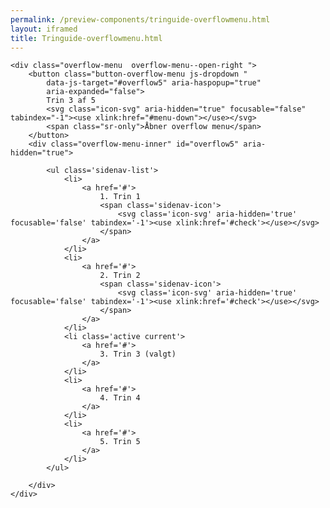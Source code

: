 ```yaml
--- 
permalink: /preview-components/tringuide-overflowmenu.html
layout: iframed 
title: Tringuide-overflowmenu.html
---
```

<div class="container mt-6 mb-6">

    <div class="overflow-menu  overflow-menu--open-right ">
        <button class="button-overflow-menu js-dropdown "
            data-js-target="#overflow5" aria-haspopup="true"
            aria-expanded="false">
            Trin 3 af 5
            <svg class="icon-svg" aria-hidden="true" focusable="false" tabindex="-1"><use xlink:href="#menu-down"></use></svg>
            <span class="sr-only">Åbner overflow menu</span>
        </button>
        <div class="overflow-menu-inner" id="overflow5" aria-hidden="true">

            <ul class='sidenav-list'>
                <li>
                    <a href='#'>
                        1. Trin 1
                        <span class='sidenav-icon'>
                            <svg class='icon-svg' aria-hidden='true' focusable='false' tabindex='-1'><use xlink:href='#check'></use></svg>
                        </span>
                    </a>
                </li>
                <li>
                    <a href='#'>
                        2. Trin 2
                        <span class='sidenav-icon'>
                            <svg class='icon-svg' aria-hidden='true' focusable='false' tabindex='-1'><use xlink:href='#check'></use></svg>
                        </span>
                    </a>
                </li>
                <li class='active current'>
                    <a href='#'>
                        3. Trin 3 (valgt)
                    </a>
                </li>
                <li>
                    <a href='#'>
                        4. Trin 4
                    </a>
                </li>
                <li>
                    <a href='#'>
                        5. Trin 5
                    </a>
                </li>
            </ul>

        </div>
    </div>

</div>